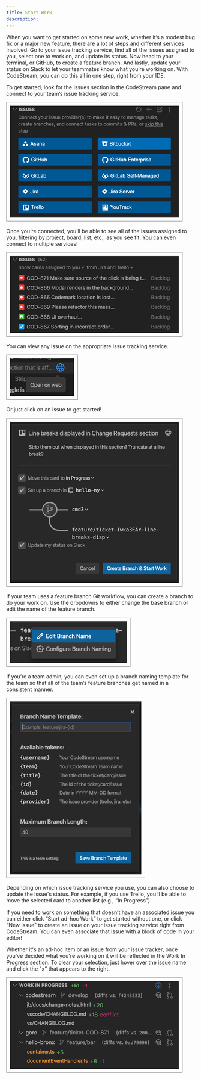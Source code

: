 ```yaml
---
title: Start Work
description: 
---
```


When you want to get started on some new work, whether it’s a modest bug fix or
a major new feature, there are a lot of steps and different services involved.
Go to your issue tracking service, find all of the issues assigned to you,
select one to work on, and update its status. Now head to your terminal, or
GitHub, to create a feature branch. And lastly, update your status on Slack to
let your teammates know what you’re working on. With CodeStream, you can do this
all in one step, right from your IDE.

To get started, look for the Issues section in the CodeStream pane and connect
to your team’s issue tracking service.

![Connect Issue Tracker](../assets/images/IssuesSection-Connect.png)

Once you’re connected, you’ll be able to see all of the issues assigned to you,
filtering by project, board, list, etc., as you see fit. You can even connect to
multiple services!

![List of Issues](../assets/images/IssuesSection-Backlog.png)

You can view any issue on the appropriate issue tracking service.

![View Issue](../assets/images/WorkingOn-OpenWeb.png)

Or just click on an issue to get started!

![Start Work](../assets/images/StartWork2.png)

If your team uses a feature branch Git workflow, you can create a branch to do
your work on. Use the dropdowns to either change the base branch or edit the
name of the feature branch.

![Branch Details](../assets/images/StartWork-BranchOptions.png)

If you’re a team admin, you can even set up a branch naming template for the
team so that all of the team’s feature branches get named in a consistent
manner.

![Branch Template](../assets/images/StartWork-BranchTemplate1.png)

Depending on which issue tracking service you use, you can also choose to update
the issue's status. For example, if you use Trello, you’ll be able to move the
selected card to another list (e.g., “In Progress”).

If you need to work on something that doesn’t have an associated issue you can
either click “Start ad-hoc Work” to get started without one, or click “New
issue" to create an issue on your issue tracking service right from CodeStream.
You can even associate that issue with a block of code in your editor!

Whether it's an ad-hoc item or an issue from your issue tracker, once you've
decided what you're working on it will be reflected in the Work In Progress
section. To clear your selection, just hover over the issue name and click the
"x" that appears to the right.

![Work in Progress](../assets/images/WIPSection.png)

